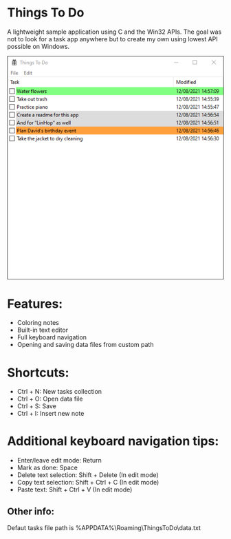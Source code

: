 # Things To Do

A lightweight sample application using C and the Win32 APIs.
The goal was not to look for a task app anywhere but to create my own using lowest API possible on Windows.

<p align="center">
  <img height="auto" align="center" src="ThingsToDo/res/ThingsToDo1.png">
</p>

# Features:

* Coloring notes
* Built-in text editor
* Full keyboard navigation
* Opening and saving data files from custom path 

# Shortcuts:

* Ctrl + N: New tasks collection
* Ctrl + O: Open data file
* Ctrl + S: Save
* Ctrl + I: Insert new note

# Additional keyboard navigation tips:

* Enter/leave edit mode: Return
* Mark as done: Space
* Delete text selection: Shift + Delete (In edit mode)
* Copy text selection: Shift + Ctrl + C (In edit mode)
* Paste text: Shift + Ctrl + V (In edit mode)

## Other info:

Defaut tasks file path is %APPDATA%\Roaming\ThingsToDo\data.txt

